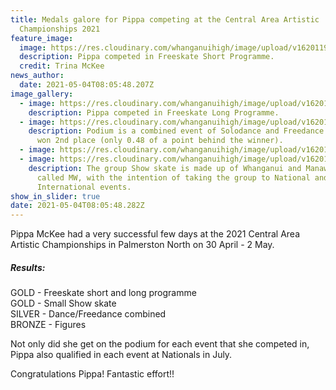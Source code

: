 ```yaml
---
title: Medals galore for Pippa competing at the Central Area Artistic
  Championships 2021
feature_image:
  image: https://res.cloudinary.com/whanganuihigh/image/upload/v1620119590/News/Pippa_McKee_Artistic_skating_Areas_1.jpg
  description: Pippa competed in Freeskate Short Programme.
  credit: Trina McKee
news_author:
  date: 2021-05-04T08:05:48.207Z
image_gallery:
  - image: https://res.cloudinary.com/whanganuihigh/image/upload/v1620119452/News/Pippa_McKee_Artistic_skating_Areas_2.jpg
    description: Pippa competed in Freeskate Long Programme.
  - image: https://res.cloudinary.com/whanganuihigh/image/upload/v1620119483/News/Pippa_McKee_Artistic_skating_Areas_5.jpg
    description: Podium is a combined event of Solodance and Freedance where Pippa
      won 2nd place (only 0.48 of a point behind the winner).
  - image: https://res.cloudinary.com/whanganuihigh/image/upload/v1620119560/News/Pippa_McKee_Artistic_skating_Areas_3.jpg
  - image: https://res.cloudinary.com/whanganuihigh/image/upload/v1620119522/News/Pippa_McKee_Artistic_skating_Areas_4.jpg
    description: The group Show skate is made up of Whanganui and Manawatu skaters
      called MW, with the intention of taking the group to National and
      International events.
show_in_slider: true
date: 2021-05-04T08:05:48.282Z
---
```

Pippa McKee had a very successful few days at the 2021 Central Area Artistic Championships in Palmerston North on 30 April - 2 May. 

##### Results:

GOLD - Freeskate short and long programme  
GOLD - Small Show skate  
SILVER - Dance/Freedance combined  
BRONZE - Figures 

Not only did she get on the podium for each event that she competed in, Pippa also qualified in each event at Nationals in July.

Congratulations Pippa!  Fantastic effort!!